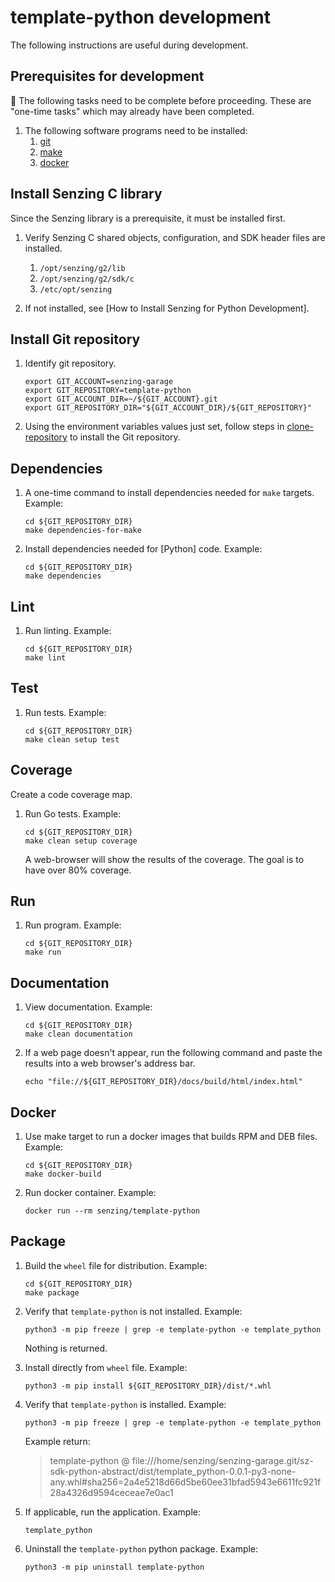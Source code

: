 # template-python development

The following instructions are useful during development.

## Prerequisites for development

:thinking: The following tasks need to be complete before proceeding.
These are "one-time tasks" which may already have been completed.

1. The following software programs need to be installed:
    1. [git]
    1. [make]
    1. [docker]

## Install Senzing C library

Since the Senzing library is a prerequisite, it must be installed first.

1. Verify Senzing C shared objects, configuration, and SDK header files are installed.
    1. `/opt/senzing/g2/lib`
    1. `/opt/senzing/g2/sdk/c`
    1. `/etc/opt/senzing`

1. If not installed, see [How to Install Senzing for Python Development].

## Install Git repository

1. Identify git repository.

    ```console
    export GIT_ACCOUNT=senzing-garage
    export GIT_REPOSITORY=template-python
    export GIT_ACCOUNT_DIR=~/${GIT_ACCOUNT}.git
    export GIT_REPOSITORY_DIR="${GIT_ACCOUNT_DIR}/${GIT_REPOSITORY}"

    ```

1. Using the environment variables values just set, follow
   steps in [clone-repository] to install the Git repository.

## Dependencies

1. A one-time command to install dependencies needed for `make` targets.
   Example:

    ```console
    cd ${GIT_REPOSITORY_DIR}
    make dependencies-for-make

    ```

1. Install dependencies needed for [Python] code.
   Example:

    ```console
    cd ${GIT_REPOSITORY_DIR}
    make dependencies

    ```

## Lint

1. Run linting.
   Example:

    ```console
    cd ${GIT_REPOSITORY_DIR}
    make lint

    ```

## Test

1. Run tests.
   Example:

    ```console
    cd ${GIT_REPOSITORY_DIR}
    make clean setup test

    ```

## Coverage

Create a code coverage map.

1. Run Go tests.
   Example:

    ```console
    cd ${GIT_REPOSITORY_DIR}
    make clean setup coverage

    ```

   A web-browser will show the results of the coverage.
   The goal is to have over 80% coverage.

## Run

1. Run program.
   Example:

    ```console
    cd ${GIT_REPOSITORY_DIR}
    make run

    ```

## Documentation

1. View documentation.
   Example:

    ```console
    cd ${GIT_REPOSITORY_DIR}
    make clean documentation

    ```

1. If a web page doesn't appear, run the following command and paste the results into a web browser's address bar.

    ```console
    echo "file://${GIT_REPOSITORY_DIR}/docs/build/html/index.html"
    ```

## Docker

1. Use make target to run a docker images that builds RPM and DEB files.
   Example:

    ```console
    cd ${GIT_REPOSITORY_DIR}
    make docker-build

    ```

1. Run docker container.
   Example:

    ```console
    docker run --rm senzing/template-python

    ```

## Package

1. Build the `wheel` file for distribution.
   Example:

    ```console
    cd ${GIT_REPOSITORY_DIR}
    make package

    ```

1. Verify that `template-python` is not installed.
   Example:

    ```console
    python3 -m pip freeze | grep -e template-python -e template_python

    ```

   Nothing is returned.

1. Install directly from `wheel` file.
   Example:

    ```console
    python3 -m pip install ${GIT_REPOSITORY_DIR}/dist/*.whl

    ```

1. Verify that `template-python` is installed.
   Example:

    ```console
    python3 -m pip freeze | grep -e template-python -e template_python

    ```

    Example return:
    > template-python @ file:///home/senzing/senzing-garage.git/sz-sdk-python-abstract/dist/template_python-0.0.1-py3-none-any.whl#sha256=2a4e5218d66d5be60ee31bfad5943e6611fc921f28a4326d9594ceceae7e0ac1

1. If applicable, run the application.
   Example:

    ```console
    template_python

    ```

1. Uninstall the `template-python` python package.
   Example:

    ```console
    python3 -m pip uninstall template-python

    ```

[clone-repository]: https://github.com/senzing-garage/knowledge-base/blob/main/HOWTO/clone-repository.md
[docker]: https://github.com/senzing-garage/knowledge-base/blob/main/WHATIS/docker.md
[git]: https://github.com/senzing-garage/knowledge-base/blob/main/WHATIS/git.md
[make]: https://github.com/senzing-garage/knowledge-base/blob/main/WHATIS/make.md
